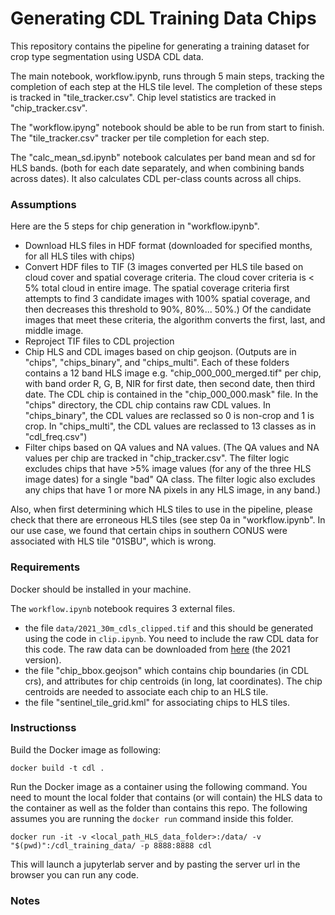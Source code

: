 # Generating CDL Training Data Chips
This repository contains the pipeline for generating a training dataset for crop type segmentation using USDA CDL data.

The main notebook, workflow.ipynb, runs through 5 main steps, tracking the completion of each step at the HLS tile level. The completion of these steps is tracked in "tile_tracker.csv". Chip level statistics are tracked in "chip_tracker.csv".

The "workflow.ipyng" notebook should be able to be run from start to finish. The "tile_tracker.csv" tracker per tile completion for each step. 

The "calc_mean_sd.ipynb" notebook calculates per band mean and sd for HLS bands. (both for each date separately, and when combining bands across dates). It also calculates CDL per-class counts across all chips. 

### Assumptions

Here are the 5 steps for chip generation in "workflow.ipynb".
- Download HLS files in HDF format (downloaded for specified months, for all HLS tiles with chips)
- Convert HDF files to TIF (3 images converted per HLS tile based on cloud cover and spatial coverage criteria. The cloud cover criteria is < 5% total cloud in entire image. The spatial coverage criteria first attempts to find 3 candidate images with 100% spatial coverage, and then decreases this threshold to 90%, 80%... 50%.) Of the candidate images that meet these criteria, the algorithm converts the first, last, and middle image.
- Reproject TIF files to CDL projection
- Chip HLS and CDL images based on chip geojson. (Outputs are in "chips", "chips_binary", and "chips_multi". Each of these folders contains a 12 band HLS image e.g. "chip_000_000_merged.tif" per chip, with band order R, G, B, NIR for first date, then second date, then third date. The CDL chip is contained in the "chip_000_000.mask" file. In the "chips" directory, the CDL chip contains raw CDL values. In "chips_binary", the CDL values are reclassed so 0 is non-crop and 1 is crop. In "chips_multi", the CDL values are reclassed to 13 classes as in "cdl_freq.csv")
- Filter chips based on QA values and NA values. (The QA values and NA values per chip are tracked in "chip_tracker.csv". The filter logic excludes chips that have >5% image values (for any of the three HLS image dates) for a single "bad" QA class. The filter logic also excludes any chips that have 1 or more NA pixels in any HLS image, in any band.)

Also, when first determining which HLS tiles to use in the pipeline, please check that there are erroneous HLS tiles (see step 0a in "workflow.ipynb". In our use case, we found that certain chips in southern CONUS were associated with HLS tile "01SBU", which is wrong.


### Requirements

Docker should be installed in your machine. 

The `workflow.ipynb` notebook requires 3 external files.
- the file `data/2021_30m_cdls_clipped.tif` and this should be generated using the code in `clip.ipynb`. You need to include the raw CDL data for this code. The raw data can be downloaded from [here](https://www.nass.usda.gov/Research_and_Science/Cropland/Release) (the 2021 version).
- the file "chip_bbox.geojson" which contains chip boundaries (in CDL crs), and attributes for chip centroids (in long, lat coordinates). The chip centroids are needed to associate each chip to an HLS tile.
- the file "sentinel_tile_grid.kml" for associating chips to HLS tiles.

### Instructionss

Build the Docker image as following:
```
docker build -t cdl .
```

Run the Docker image as a container using the following command. You need to mount the local folder that contains (or will contain) the HLS data to the container as well as the folder than contains this repo. The following assumes you are running the `docker run` command inside this folder.

```
docker run -it -v <local_path_HLS_data_folder>:/data/ -v "$(pwd)":/cdl_training_data/ -p 8888:8888 cdl
```

This will launch a jupyterlab server and by pasting the server url in the browser you can run any code. 

### Notes
